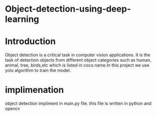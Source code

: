 # Object-detection-using-deep-learning
# Introduction
Object detection is a critical task in computer vision applications. It is the task of detection objects from different object categories such as human, animal, tree, birds,etc which is listed in coco.name.In this project we use yolo algorithm to train the model.
# implimenation
object detection impliment in  main.py file. this file is written in python and opencv  

